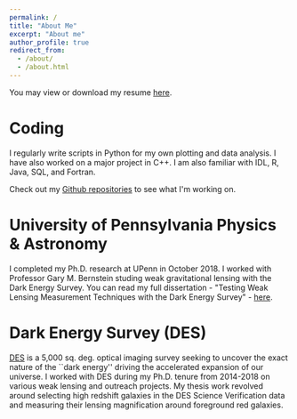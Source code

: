 ```yaml
---
permalink: /
title: "About Me"
excerpt: "About me"
author_profile: true
redirect_from: 
  - /about/
  - /about.html
---
```


You may view or download my resume [here](ckrawiec.github.io/files/full_resume_072019.pdf).


Coding
======
I regularly write scripts in Python for my own plotting and data analysis. I have also worked on a major project in C++. I am also familiar with IDL, R, Java, SQL, and Fortran.

Check out my [Github repositories](https://github.com/ckrawiec) to see what I'm working on.

University of Pennsylvania Physics & Astronomy
======
I completed my Ph.D. research at UPenn in October 2018. I worked with Professor Gary M. Bernstein studing weak gravitational lensing with the Dark Energy Survey.
You can read my full dissertation - "Testing Weak Lensing Measurement Techniques with the Dark Energy Survey" - [here](ckrawiec.github.io/files/CKrawiecDissertation.pdf).

Dark Energy Survey (DES)
======
[DES](https://www.darkenergysurvey.org) is a 5,000 sq. deg. optical imaging survey seeking to uncover the exact nature of the ``dark energy'' driving the accelerated expansion of our universe. 
I worked with DES during my Ph.D. tenure from  2014-2018 on various weak lensing and outreach projects. My thesis work revolved around selecting high redshift galaxies in the DES Science Verification data and measuring their lensing magnification around foreground red galaxies. 

